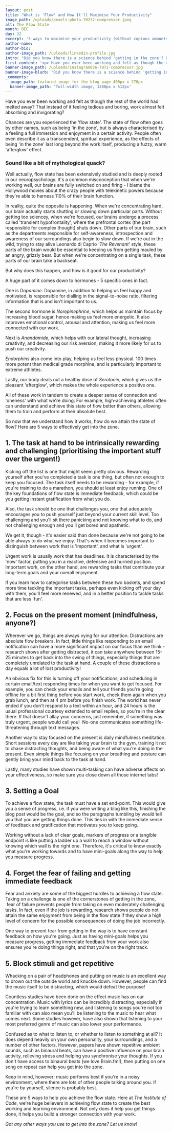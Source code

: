```yaml
---
layout: post
title: "What is 'Flow' and How It'll Maximise Your Productivity"
image_path: /uploads/pexels-photo-70232-compressor.jpeg
alt: The Flow State
month: DEC
day: 22
excerpt: '5 ways to maximise your productivity (without copious amounts of coffee)!'
author-name:
author-bio:
author-image_path: /uploads/linkedin-profile.jpg
intro: "Did you know there is a science behind 'getting in the zone'? Here are 5 ways to make the most out of your productivity!"
first-content: '<p> Have you ever been working and felt as though the rest of the world had melted away? That instead of it feeling tedious and boring, work almost felt absorbing and invigorating? </p>'
banner-image_path: /uploads/instagram036-7072-compressor.jpg
banner-image-blurb: "Did you know there is a science behind 'getting in the zone'? Here are 5 ways to make the most out of your productivity!"
_comments:
  image_path: featured image for the blog page 400px x 270px
  banner-image_path: 'full-width image, 1280px x 512px'
---
```



Have you ever been working and felt as though the rest of the world had melted away? That instead of it feeling tedious and boring, work almost felt absorbing and invigorating?

Chances are you experienced the 'flow state'. The state of flow often goes by other names, such as being 'in the zone', but is always characterised by a feeling a full immersion and enjoyment in a certain activity. People often even describe it as a transcendent, spiritual experience, as the effects of being 'in the zone' last long beyond the work itself, producing a fuzzy, warm 'afterglow' effect.

### Sound like a bit of mythological quack?

Well actually, flow state has been extensively studied and is deeply rooted in our neuropsychology. It's a common misconception that when we're working well, our brains are fully switched on and firing - I blame the Hollywood movies about the crazy people with telekinetic powers because they're able to harness 110% of their brain function.

In reality, quite the opposite is happening. When we're concentrating hard, our brain actually starts shutting or slowing down particular parts. Without getting too sciencey, when we're focused, our brains undergo a process called 'transient hypofrontality', where the prefrontal cortex (the part responsible for complex thought) shuts down. Other parts of our brain, such as the departments responsible for self-awareness, introspection and awareness of our surroundings also begin to slow down. If we're out in the wild, trying to stay alive Leonardo di Caprio *'The Revenant'* style, these parts of the brain would be essential to keeping us from getting mauled by an angry, grizzly bear. But when we're concentrating on a single task, these parts of our brain take a backseat.

But why does this happen, and how is it good for our productivity?

A huge part of it comes down to hormones - 5 specific ones in fact.

One is *Dopamine*. Dopamine, in addition to helping us feel happy and motivated, is responsible for dialling in the signal-to-noise ratio, filtering information that is and isn't important to us.

The second hormone is *Norepinephrine*, which helps us maintain focus by increasing blood sugar, hence making us feel more energetic. It also improves emotional control, arousal and attention, making us feel more connected with our work.

Next is *Anandamide*, which helps with our lateral thought, increasing creativity, and decreasing our risk aversion, making it more likely for us to push our creativity.

*Endorphins* also come into play, helping us feel less physical. 100 times more potent than medical grade morphine, and is particularly important to extreme athletes.

Lastly, our body deals out a healthy dose of *Serotonin*, which gives us the pleasant 'afterglow', which makes the whole experience a positive one.

All of these work in tandem to create a deeper sense of connection and 'oneness' with what we're doing. For example, high-achieving athletes often can understand and achieve this state of flow better than others, allowing them to train and perform at their absolute best.

So now that we understand how it works, how do we attain the state of flow? Here are 5 ways to effectively get into the zone.

## 1. The task at hand to be intrinsically rewarding and challenging (prioritising the important stuff over the urgent!)

Kicking off the list is one that might seem pretty obvious. Rewarding yourself after you've completed a task is one thing, but often not enough to keep you focused. The task itself needs to be rewarding - for example, if you're training to do a marathon, you should at least enjoy running. One of the key foundations of flow state is immediate feedback, which could be you getting instant gratification from what you do.

Also, the task should be one that challenges you, one that adequately encourages you to push yourself just beyond your current skill level. Too challenging and you'll sit there panicking and not knowing what to do, and not challenging enough and you'll get bored and apathetic.

We get it, though - it's easier said than done because we're not going to be able always to do what we enjoy. That's when it becomes important to distinguish between work that is 'important', and what is 'urgent'.

Urgent work is usually work that has deadlines. It is characterised by the 'now' factor, putting you in a reactive, defensive and hurried position. Important work, on the other hand, are rewarding tasks that contribute your long-term goals and your overall enjoyment.

If you learn how to categorise tasks between these two baskets, and spend more time tackling the important tasks, perhaps even kicking off your day with them, you'll feel more renewed, and in a better position to tackle tasks that are less 'fun'.

## 2. Focus on the present moment (mindfulness, anyone?)

Wherever we go, things are always vying for our attention. Distractions are absolute flow breakers. In fact, little things like responding to an email notification can have a more significant impact on our focus than we think - research shows after getting distracted, it can take anywhere between 15-25 minutes to get back into the swing of things, especially things that are completely unrelated to the task at hand. A couple of these distractions a day equals a lot of lost productivity!

An obvious fix for this is turning off your notifications, and scheduling in certain email/text responding times for when you want to get focused. For example, you can check your emails and tell your friends you're going offline for a bit first thing before you start work, check them again when you grab lunch, and then at 4 pm before you finish work. The world has never ended if you don't respond to a text within an hour, and 24 hours is the usual professional courtesy extended to email replies, so you're in the clear there. If that doesn't allay your concerns, just remember, if something was truly urgent, people would call you! &nbsp;No-one communicates something life-threatening through text messages.

Another way to stay focused on the present is daily mindfulness meditation. Short sessions every day are like taking your brain to the gym, training it not to chase distracting thoughts, and being aware of what you're doing in the present. Even simple things like focusing on your breathing and posture can gently bring your mind back to the task at hand.

Lastly, many studies have shown multi-tasking can have adverse affects on your effectiveness, so make sure you close down all those internet tabs!

## 3. Setting a Goal

To achieve a flow state, the task must have a set end-point. This would give you a sense of progress, i.e. if you were writing a blog like this, finishing the blog post would be the goal, and so the paragraphs tumbling by would tell you that you are getting things done. This ties in with the immediate sense of feedback and gratification that motivates you to keep going.

Working without a lack of clear goals, markers of progress or a tangible endpoint is like putting a ladder up a wall to reach a window without knowing which wall is the right one. Therefore, it's critical to know exactly what you're working towards and to have mini-goals along the way to help you measure progress.

## 4. Forget the fear of failing and getting immediate feedback

Fear and anxiety are some of the biggest hurdles to achieving a flow state. Taking on a challenge is one of the cornerstones of getting in the zone, &nbsp;fear of failure prevents people from taking on even moderately challenging tasks. In fact, even if the job is rewarding, research shows people do not attain the same enjoyment from being in the flow state if they show a high level of concern for the possible consequences of doing the job incorrectly.

One way to prevent fear from getting in the way is to have constant feedback on how you're going. Just as having mini-goals helps you measure progress, getting immediate feedback from your work also ensures you're doing things right, and that you're on the right track.

## 5. Block stimuli and get repetitive

Whacking on a pair of headphones and putting on music is an excellent way to drown out the outside world and knuckle down. However, people can find the music itself to be distracting, which would defeat the purpose!

Countless studies have been done on the effect music has on our concentration. Music with lyrics can be incredibly distracting, especially if you're trying to learn something new, and listening to songs you're not too familiar with can also mean you'll be listening to the music to hear what comes next. Some studies however, have also shown that listening to your most preferred genre of music can also lower your performance.

Confused as to what to listen to, or whether to listen to something at all? It does depend heavily on your own personality, your surroundings, and a number of other factors. However, papers have shown repetitive ambient sounds, such as binaural beats, can have a positive influence on your brain activity, relieving stress and helping you synchronise your thoughts. If you don't have access to binaural beats (we love Brain.fm!), then putting on one song on repeat can help you get into the zone.

Keep in mind, however; music performs best if you're in a noisy environment, where there are lots of other people talking around you. If you're by yourself, silence is probably best.

These are 5 ways to help you achieve the flow state. Here at *The Institute of Code*, we're huge believers in achieving flow state to create the best working and learning environment. Not only does it help you get things done, it helps you build a stronger connection with your work.

*Got any other ways you use to get into the zone? Let us know!*
